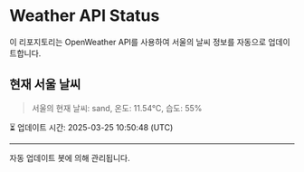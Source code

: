 
# Weather API Status

이 리포지토리는 OpenWeather API를 사용하여 서울의 날씨 정보를 자동으로 업데이트합니다.

## 현재 서울 날씨
> 서울의 현재 날씨: sand, 온도: 11.54°C, 습도: 55%

⏳ 업데이트 시간: 2025-03-25 10:50:48 (UTC)

---
자동 업데이트 봇에 의해 관리됩니다.
